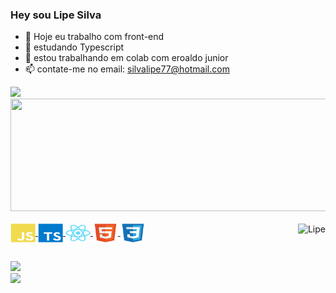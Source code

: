 ### Hey sou Lipe Silva


- 🔭 Hoje eu trabalho com front-end
- 🌱 estudando Typescript
- 👯 estou trabalhando em colab com eroaldo junior
- 📫 contate-me no email: silvalipe77@hotmail.com

<div>
  <a href="https://github.com/silvalipe77">
  <img height="180em" src="https://github-readme-stats.vercel.app/api?username=silvalipe77&show_icons=true&theme=dracula&include_all_commits=true&count_private=true"/>
  <img height="180em" width="550em" src="https://github-readme-stats.vercel.app/api/top-langs/?username=silvalipe77&layout=compact&langs_count=7&theme=dracula"/>
</div>

<div style="display: inline_block"><br>
  <img align="center" alt="Lipe-Js" height="30" width="40" src="https://raw.githubusercontent.com/devicons/devicon/master/icons/javascript/javascript-plain.svg">
  <img align="center" alt="Lipe-Ts" height="30" width="40" src="https://raw.githubusercontent.com/devicons/devicon/master/icons/typescript/typescript-plain.svg">
  <img align="center" alt="Lipe-React" height="30" width="40" src="https://raw.githubusercontent.com/devicons/devicon/master/icons/react/react-original.svg">
  <img align="center" alt="Lipe-HTML" height="30" width="40" src="https://raw.githubusercontent.com/devicons/devicon/master/icons/html5/html5-original.svg">
  <img align="center" alt="Lipe-CSS" height="30" width="40" src="https://raw.githubusercontent.com/devicons/devicon/master/icons/css3/css3-original.svg">
  
  <img align="right" alt="Lipe" src="https://discordapp.com/channels/871079164306931712/871079164306931714/871079236432183366">
</div>
  
  ##
  <div> 
 
  <a href="https://instagram.com/silvalipe77" target="_blank"><img src="https://img.shields.io/badge/-Instagram-%23E4405F?style=for-the-badge&logo=instagram&logoColor=white" target="_blank"></a>     
  <a href="https://www.linkedin.com/in/felipe-bittencourt-9a96291ba/" target="_blank"><img src="https://img.shields.io/badge/-LinkedIn-%230077B5?style=for-the-badge&logo=linkedin&logoColor=white" target="_blank"></a> 

 
</div>
